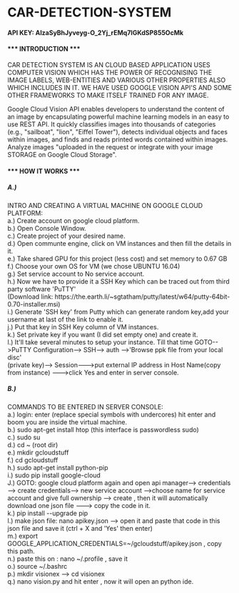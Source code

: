 # CAR-DETECTION-SYSTEM
<h4><b>API KEY: AIzaSyBhJyveyg-O_2Yj_rEMq7IGKdSP855OcMk </b></h4>
<h4>*** INTRODUCTION ***</h4>

CAR DETECTION SYSTEM IS AN CLOUD BASED APPLICATION USES COMPUTER VISION WHICH HAS THE POWER OF RECOGNISING THE IMAGE LABELS, WEB-ENTITIES AND VARIOUS OTHER PROPERTIES ALSO 
WHICH INCLUDES IN IT. WE HAVE USED GOOGLE VISION API'S AND SOME OTHER FRAMEWORKS TO MAKE ITSELF TRAINED FOR ANY IMAGE. 

Google Cloud Vision API enables developers to understand the content of an image by encapsulating powerful machine learning models in an easy to use REST API.
It quickly classifies images into thousands of categories (e.g., "sailboat", "lion", "Eiffel Tower"), detects individual objects and faces within images, and
finds and reads printed words contained within images. Analyze images "uploaded in the request or integrate with your image STORAGE on Google Cloud Storage".

<h4>*** HOW IT WORKS ***</h4>

<h5>A.)</h5> INTRO AND CREATING A VIRTUAL MACHINE ON GOOGLE CLOUD PLATFORM:<br>
  a.) Create account on google cloud platform.<br>
  b.) Open Console Window.<br>
  c.) Create project of your desired name.<br>
  d.) Open communte engine, click on VM instances and then fill the details in it.<br>
  e.) Take shared GPU for this project (less cost) and set memory to 0.67 GB<br>
  f.) Choose your own OS for VM (we chose UBUNTU 16.04)<br>
  g.) Set service account to No service account.<br>
  h.) Now we have to provide it a SSH Key which can be traced out from third party software 'PuTTY' <br>
(Download link: https://the.earth.li/~sgtatham/putty/latest/w64/putty-64bit-0.70-installer.msi) 
  <br>
  i.) Generate 'SSH key' from Putty which can generate random key,add your username at last of the link to enable it.<br>
  j.) Put that key in SSH Key column of VM instances.<br>
  k.) Set private key if you want (I did set empty one) and create it.<br>
  l.) It'll take several minutes to setup your instance. Till that time GOTO-->PuTTY Configuration--> SSH--> auth -->'Browse ppk file from your local disc'<br>
(private key)--> Session--->put external IP address in Host Name(copy from instance) --->click Yes and enter in server console.<br>
 
<h5>B.)</h5> COMMANDS TO BE ENTERED IN SERVER CONSOLE:<br>
  a.) login: enter <username> (replace special symbols with undercores) hit enter and boom you are inside the virtual machine.<br>
  b.) sudo apt-get install htop (this interface is passwordless sudo)<br>
  c.) sudo su<br>
  d.) cd ~ (root dir)<br>
  e.) mkdir gcloudstuff<br>
  f.) cd gcloudstuff<br>
  h.) sudo apt-get install python-pip<br>
  i.) sudo pip install google-cloud<br>
  J.) GOTO: google cloud platform again and open api manager--> credentials --> create credentials--> new service account -->choose name for service account and give full ownership --> create , then it will automatically download one json file ---> copy the code in it.<br>
  k.) pip install --upgrade pip<br>
  l.) make json file: nano apikey.json --> open it and paste that code in this json file and save it (ctrl + X and 'Yes' then enter)<br>
  m.) export GOOGLE_APPLICATION_CREDENTIALS=~/gcloudstuff/apikey.json , copy this path.<br>
  n.) paste this on : nano ~/.profile , save it<br>
  o.) source ~/.bashrc<br>
  p.) mkdir visionex --> cd visionex<br>
  q.) nano vision.py and hit enter , now it will open an python ide.<br>
